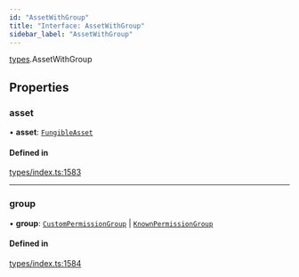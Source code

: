 ```yaml
---
id: "AssetWithGroup"
title: "Interface: AssetWithGroup"
sidebar_label: "AssetWithGroup"
---
```


[types](../../../modules/Types/Types.md).AssetWithGroup

## Properties

### asset

• **asset**: [`FungibleAsset`](../../../classes/API/Entities/Asset/Fungible/FungibleAsset.md)

#### Defined in

[types/index.ts:1583](https://github.com/PolymeshAssociation/polymesh-sdk/blob/de58d40fd/src/types/index.ts#L1583)

___

### group

• **group**: [`CustomPermissionGroup`](../../../classes/API/Entities/CustomPermissionGroup/CustomPermissionGroup.md) \| [`KnownPermissionGroup`](../../../classes/API/Entities/KnownPermissionGroup/KnownPermissionGroup.md)

#### Defined in

[types/index.ts:1584](https://github.com/PolymeshAssociation/polymesh-sdk/blob/de58d40fd/src/types/index.ts#L1584)
